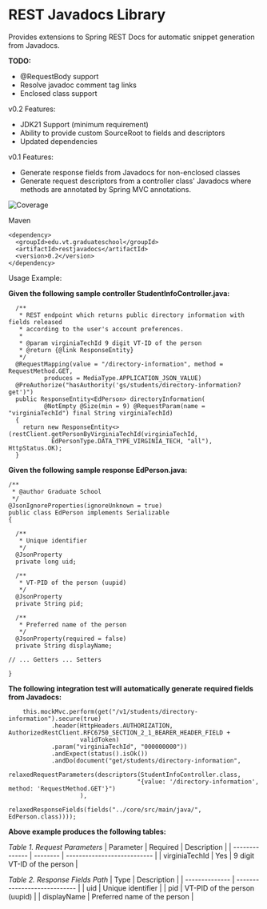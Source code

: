 # REST Javadocs Library

Provides extensions to Spring REST Docs for automatic snippet generation from Javadocs.

**TODO:**

* @RequestBody support
* Resolve javadoc comment tag links
* Enclosed class support

v0.2 Features:
* JDK21 Support (minimum requirement)
* Ability to provide custom SourceRoot to fields and descriptors
* Updated dependencies

v0.1 Features:

* Generate response fields from Javadocs for non-enclosed classes
* Generate request descriptors from a controller class' Javadocs where methods are annotated by Spring MVC annotations.

![Coverage](.github/badges/jacoco.svg)

Maven
```
<dependency>
  <groupId>edu.vt.graduateschool</groupId>
  <artifactId>restjavadocs</artifactId>
  <version>0.2</version>
</dependency>
```
  
Usage Example:


**Given the following sample controller StudentInfoController.java:**

```
  /**
   * REST endpoint which returns public directory information with fields released
   * according to the user's account preferences.
   * 
   * @param virginiaTechId 9 digit VT-ID of the person
   * @return {@link ResponseEntity}
   */
  @RequestMapping(value = "/directory-information", method = RequestMethod.GET,
          produces = MediaType.APPLICATION_JSON_VALUE)
  @PreAuthorize("hasAuthority('gs/students/directory-information?get')")
  public ResponseEntity<EdPerson> directoryInformation(
          @NotEmpty @Size(min = 9) @RequestParam(name = "virginiaTechId") final String virginiaTechId)
  {
    return new ResponseEntity<>(restClient.getPersonByVirginiaTechId(virginiaTechId,
            EdPersonType.DATA_TYPE_VIRGINIA_TECH, "all"), HttpStatus.OK);
  }

```

**Given the following sample response EdPerson.java:**

```
/**
 * @author Graduate School
 */
@JsonIgnoreProperties(ignoreUnknown = true)
public class EdPerson implements Serializable
{

  /**
   * Unique identifier
   */
  @JsonProperty
  private long uid;

  /**
   * VT-PID of the person (uupid)
   */
  @JsonProperty
  private String pid;

  /**
   * Preferred name of the person
   */
  @JsonProperty(required = false)
  private String displayName;

// ... Getters ... Setters

}
```

**The following integration test will automatically generate required fields from Javadocs:**

```
    this.mockMvc.perform(get("/v1/students/directory-information").secure(true)
            .header(HttpHeaders.AUTHORIZATION, AuthorizedRestClient.RFC6750_SECTION_2_1_BEARER_HEADER_FIELD +
                    validToken)
            .param("virginiaTechId", "000000000"))
            .andExpect(status().isOk())
            .andDo(document("get/students/directory-information",
                    relaxedRequestParameters(descriptors(StudentInfoController.class,
                                    "{value: '/directory-information', method: 'RequestMethod.GET'}")
                    ),
                    relaxedResponseFields(fields("../core/src/main/java/", EdPerson.class))));
```

**Above example produces the following tables:**

*Table 1. Request Parameters*
| Parameter      | Required | Description                 |
| -------------- | -------- | --------------------------- |
| virginiaTechId | Yes      | 9 digit VT-ID of the person |

*Table 2. Response Fields Path*
| Type           |  Description                 |
| -------------- | ---------------------------- |
| uid            | Unique identifier            |
| pid            | VT-PID of the person (uupid) |
| displayName    | Preferred name of the person |
